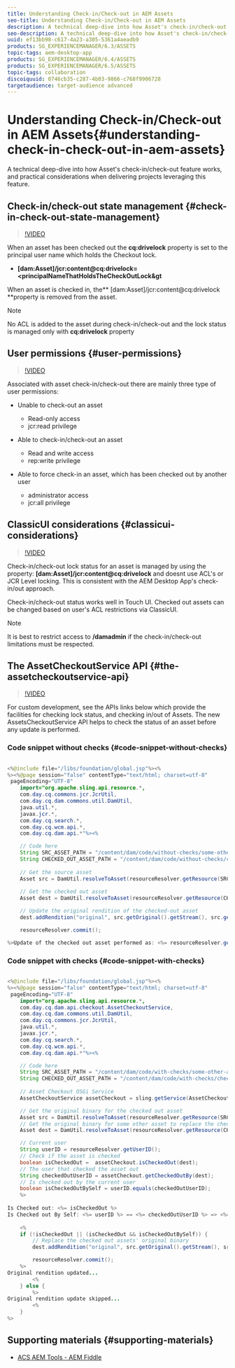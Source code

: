 ```yaml
---
title: Understanding Check-in/Check-out in AEM Assets
seo-title: Understanding Check-in/Check-out in AEM Assets
description: A technical deep-dive into how Asset's check-in/check-out feature works, and practical considerations when delivering projects leveraging this feature.
seo-description: A technical deep-dive into how Asset's check-in/check-out feature works, and practical considerations when delivering projects leveraging this feature.
uuid: ef13bb98-c617-4a23-a305-5361a4aeadb9
products: SG_EXPERIENCEMANAGER/6.3/ASSETS
topic-tags: aem-desktop-app
products: SG_EXPERIENCEMANAGER/6.4/ASSETS
products: SG_EXPERIENCEMANAGER/6.5/ASSETS
topic-tags: collaboration
discoiquuid: 0746cb35-c287-4b03-9866-c768f9906728
targetaudience: target-audience advanced
---
```


# Understanding Check-in/Check-out in AEM Assets{#understanding-check-in-check-out-in-aem-assets}

A technical deep-dive into how Asset's check-in/check-out feature works, and practical considerations when delivering projects leveraging this feature.

## Check-in/check-out state management {#check-in-check-out-state-management}

>[!VIDEO](https://video.tv.adobe.com/v/16755/?quality=9)

When an asset has been checked out the **cq:drivelock** property is set to the principal user name which holds the Checkout lock.

* **[dam:Asset]/jcr:content@cq:drivelock=&lt;principalNameThatHoldsTheCheckOutLock&gt**

When an asset is checked in, the** [dam:Asset]/jcr:content@cq:drivelock **property is removed from the asset.

>[!NOTE]
>
>No ACL is added to the asset during check-in/check-out and the lock status is managed only with **cq:drivelock** property

## User permissions {#user-permissions}

>[!VIDEO](https://video.tv.adobe.com/v/16753/?quality=9)

Associated with asset check-in/check-out there are mainly three type of user permissions:

* Unable to check-out an asset
  * Read-only access
  * jcr:read privilege

* Able to check-in/check-out an asset
  * Read and write access
  * rep:write privilege

* Able to force check-in an asset, which has been checked out by another user
  * administrator access
  * jcr:all privilege

## ClassicUI considerations {#classicui-considerations}

>[!VIDEO](https://video.tv.adobe.com/v/16752/?quality=9)

Check-in/check-out lock status for an asset is managed by using the property: **[dam:Asset]/jcr:content@cq:drivelock** and doesnt use ACL's or JCR Level locking. This is consistent with the AEM Desktop App's check-in/out approach.

Check-in/check-out status works well in Touch UI. Checked out assets can be changed based on user's ACL restrictions via ClassicUI.

>[!NOTE]
>
>It is best to restrict access to **/damadmin** if the check-in/check-out limitations must be respected.

## The AssetCheckoutService API {#the-assetcheckoutservice-api}

>[!VIDEO](https://video.tv.adobe.com/v/16754/?quality=9)

For custom development, see the APIs links below which provide the facilities for checking lock status, and checking in/out of Assets. The new AssetsCheckoutService API helps to check the status of an asset before any update is performed.

### Code snippet without checks {#code-snippet-without-checks}

```java

<%@include file="/libs/foundation/global.jsp"%><%
%><%@page session="false" contentType="text/html; charset=utf-8" 
 pageEncoding="UTF-8"
    import="org.apache.sling.api.resource.*,
    com.day.cq.commons.jcr.JcrUtil,
    com.day.cq.dam.commons.util.DamUtil,
    java.util.*,
    javax.jcr.*,
    com.day.cq.search.*,
    com.day.cq.wcm.api.*,
    com.day.cq.dam.api.*"%><%

    // Code here
    String SRC_ASSET_PATH = "/content/dam/code/without-checks/some-other-asset.png";
    String CHECKED_OUT_ASSET_PATH = "/content/dam/code/without-checks/checked-out.png";
    
    // Get the source asset
    Asset src = DamUtil.resolveToAsset(resourceResolver.getResource(SRC_ASSET_PATH));
    
    // Get the checked out asset
    Asset dest = DamUtil.resolveToAsset(resourceResolver.getResource(CHECKED_OUT_ASSET_PATH));

    // Update the original rendition of the checked-out asset
    dest.addRendition("original", src.getOriginal().getStream(), src.getMimeType());

    resourceResolver.commit();

%>Update of the checked out asset performed as: <%= resourceResolver.getUserID() %>
```

### Code snippet with checks {#code-snippet-with-checks}

```java

<%@include file="/libs/foundation/global.jsp"%><%
%><%@page session="false" contentType="text/html; charset=utf-8" 
 pageEncoding="UTF-8"
    import="org.apache.sling.api.resource.*,
    com.day.cq.dam.api.checkout.AssetCheckoutService,
    com.day.cq.dam.commons.util.DamUtil,
    com.day.cq.commons.jcr.JcrUtil,
    java.util.*,
    javax.jcr.*,
    com.day.cq.search.*,
    com.day.cq.wcm.api.*,
    com.day.cq.dam.api.*"%><%

    // Code here
    String SRC_ASSET_PATH = "/content/dam/code/with-checks/some-other-asset.png";
    String CHECKED_OUT_ASSET_PATH = "/content/dam/code/with-checks/checked-out.png";
    
    // Asset Checkout OSGi Service
    AssetCheckoutService assetCheckout = sling.getService(AssetCheckoutService.class);

    // Get the original binary for the checked out asset
    Asset src = DamUtil.resolveToAsset(resourceResolver.getResource(SRC_ASSET_PATH));
    // Get the original binary for some other asset to replace the checked out asset's original binary with
    Asset dest = DamUtil.resolveToAsset(resourceResolver.getResource(CHECKED_OUT_ASSET_PATH));

    // Current user
    String userID = resourceResolver.getUserID();
    // Check if the asset is checked
    boolean isCheckedOut =  assetCheckout.isCheckedOut(dest);
    // The user that checked the asset out
    String checkedOutUserID = assetCheckout.getCheckedOutBy(dest);
    // Is checked out by the current user
    boolean isCheckedOutBySelf = userID.equals(checkedOutUserID);
    %>
    
Is Checked out: <%= isCheckedOut %>
Is Checked out By Self: <%= userID %> == <%= checkedOutUserID %> => <%= isCheckedOutBySelf %>
    
    <%
    if (!isCheckedOut || (isCheckedOut && isCheckedOutBySelf)) {
        // Replace the checked out assets' original binary
        dest.addRendition("original", src.getOriginal().getStream(), src.getMimeType());

        resourceResolver.commit();
    %>
Original rendition updated...
        <%
    } else {
        %>
Original rendition update skipped...
        <%
    }
%>

```

## Supporting materials {#supporting-materials}

* [ACS AEM Tools - AEM Fiddle](https://adobe-consulting-services.github.io/acs-aem-tools/features/aem-fiddle.html)